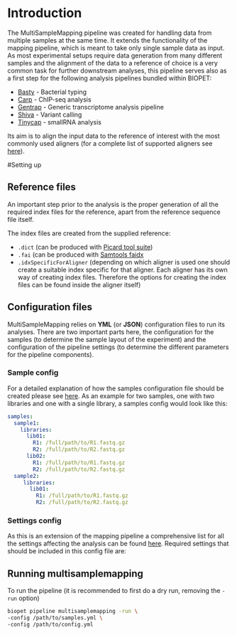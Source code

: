 # Introduction

The MultiSampleMapping pipeline was created for handling data from multiple samples at the same time. It extends the functionality of the mapping
pipeline, which is meant to take only single sample data as input. As most experimental setups require data generation from many different samples and 
the alignment of the data to a reference of choice is a very common task for further downstream analyses, 
this pipeline serves also as a first step for the following analysis pipelines bundled within BIOPET:

 *  [Basty](basty.md) - Bacterial typing
 *  [Carp](carp.md) - ChIP-seq analysis
 *  [Gentrap](gentrap.md) - Generic transcriptome analysis pipeline
 *  [Shiva](shiva.md) - Variant calling
 *  [Tinycap](tinycap.md) - smallRNA analysis

Its aim is to align the input data to the reference of interest with the most commonly used aligners 
(for a complete list of supported aligners see [here](../mapping.md)). 

#Setting up

## Reference files

An important step prior to the analysis is the proper generation of all the required index files for the reference, apart from the 
reference sequence file itself.

The index files are created from the supplied reference:

* ```.dict``` (can be produced with <a href="http://broadinstitute.github.io/picard/" target="_blank">Picard tool suite</a>)
* ```.fai``` (can be produced with <a href="http://samtools.sourceforge.net/samtools.shtml" target="_blank">Samtools faidx</a> 
* ```.idxSpecificForAligner``` (depending on which aligner is used one should create a suitable index specific for that aligner. 
Each aligner has its own way of creating index files. Therefore the options for creating the index files can be found inside the aligner itself)

## Configuration files

MultiSampleMapping relies on __YML__ (or __JSON__) configuration files to run its analyses. There are two important parts here, the configuration for the samples
(to determine the sample layout of the experiment) and the configuration of the pipeline settings (to determine the different parameters for the
pipeline components).

### Sample config

For a detailed explanation of how the samples configuration file should be created please see [here](../../general/config.md).
As an example for two samples, one with two libraries and one with a single library, a samples config would look like this:

```YAML
samples:
  sample1:
    libraries:
      lib01:
        R1: /full/path/to/R1.fastq.gz
        R2: /full/path/to/R2.fastq.gz
      lib02:
        R1: /full/path/to/R1.fastq.gz
        R2: /full/path/to/R2.fastq.gz
  sample2:
     libraries:
       lib01:
         R1: /full/path/to/R1.fastq.gz
         R2: /full/path/to/R2.fastq.gz
```

### Settings config

As this is an extension of the mapping pipeline a comprehensive list for all the settings affecting the analysis can be found [here](../mapping.md###Config).
Required settings that should be included in this config file are:

## Running multisamplemapping

To run the pipeline (it is recommended to first do a dry run, removing the `-run` option)

```bash
biopet pipeline multisamplemapping -run \
-config /path/to/samples.yml \
-config /path/to/config.yml
```

